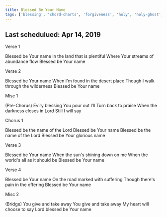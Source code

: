 ```yaml
---
title: Blessed Be Your Name
tags: ['blessing', 'chord-charts', 'forgiveness', 'holy', 'holy-ghost', 'immortality', 'job', 'made', 'ministry-time', 'mothers-day', 'mp3', 'palm-sunday', 'praise', 'solitude', 'spirit', 'suffering', 'undo', 'witnessing']
---
```


## Last schedulued: Apr 14, 2019          

Verse 1

Blessed be Your name
In the land that is plentiful
Where Your streams of abundance flow
Blessed be Your name

Verse 2

Blessed be Your name
When I'm found in the desert place
Though I walk through the wilderness
Blessed be Your name

Misc 1

(Pre-Chorus)
Ev’ry blessing You pour out I’ll
Turn back to praise
When the darkness closes in Lord
Still I will say

Chorus 1

Blessed be the name of the Lord
Blessed be Your name
Blessed be the name of the Lord
Blessed be Your glorious name

Verse 3

Blessed be Your name
When the sun's shining down on me
When the world's all as it should be
Blessed be Your name

Verse 4

Blessed be Your name
On the road marked with suffering
Though there's pain in the offering
Blessed be Your name

Misc 2

(Bridge)
You give and take away
You give and take away
My heart will choose to say
Lord blessed be Your name
